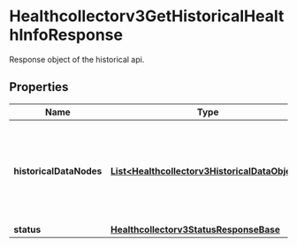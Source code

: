 

# Healthcollectorv3GetHistoricalHealthInfoResponse

Response object of the historical api.

## Properties

| Name | Type | Description | Notes |
|------------ | ------------- | ------------- | -------------|
|**historicalDataNodes** | [**List&lt;Healthcollectorv3HistoricalDataObject&gt;**](Healthcollectorv3HistoricalDataObject.md) | List of managed units and monitoring agents associated with the central manager. |  [optional] |
|**status** | [**Healthcollectorv3StatusResponseBase**](Healthcollectorv3StatusResponseBase.md) |  |  [optional] |



